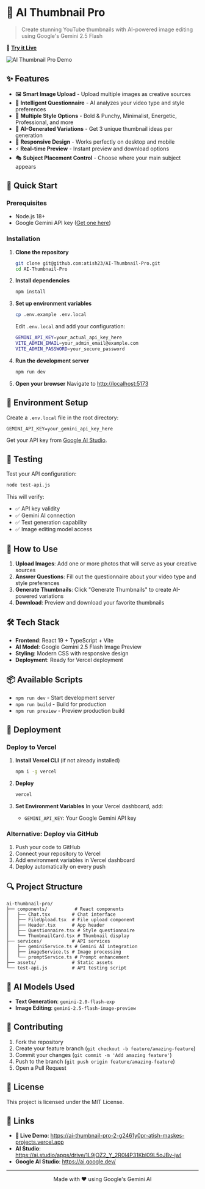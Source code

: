 # 🎨 AI Thumbnail Pro

> Create stunning YouTube thumbnails with AI-powered image editing using Google's Gemini 2.5 Flash

**🚀 [Try it Live](https://ai-thumbnail-pro-2.vercel.app/)**

![AI Thumbnail Pro Demo](./assets/app-demo2.png)

## ✨ Features

- 🖼️ **Smart Image Upload** - Upload multiple images as creative sources
- 🎯 **Intelligent Questionnaire** - AI analyzes your video type and style preferences
- 🎨 **Multiple Style Options** - Bold & Punchy, Minimalist, Energetic, Professional, and more
- 🔄 **AI-Generated Variations** - Get 3 unique thumbnail ideas per generation
- 📱 **Responsive Design** - Works perfectly on desktop and mobile
- ⚡ **Real-time Preview** - Instant preview and download options
- 🎭 **Subject Placement Control** - Choose where your main subject appears

## 🚀 Quick Start

### Prerequisites
- Node.js 18+ 
- Google Gemini API key ([Get one here](https://ai.google.dev/))

### Installation

1. **Clone the repository**
   ```bash
   git clone git@github.com:atish23/AI-Thumbnail-Pro.git
   cd AI-Thumbnail-Pro
   ```

2. **Install dependencies**
   ```bash
   npm install
   ```

3. **Set up environment variables**
   ```bash
   cp .env.example .env.local
   ```
   Edit `.env.local` and add your configuration:
   ```bash
   GEMINI_API_KEY=your_actual_api_key_here
   VITE_ADMIN_EMAIL=your_admin_email@example.com
   VITE_ADMIN_PASSWORD=your_secure_password
   ```

4. **Run the development server**
   ```bash
   npm run dev
   ```

5. **Open your browser**
   Navigate to [http://localhost:5173](http://localhost:5173)

## 🔧 Environment Setup

Create a `.env.local` file in the root directory:

```env
GEMINI_API_KEY=your_gemini_api_key_here
```

Get your API key from [Google AI Studio](https://ai.google.dev/).

## 🧪 Testing

Test your API configuration:

```bash
node test-api.js
```

This will verify:
- ✅ API key validity
- ✅ Gemini AI connection
- ✅ Text generation capability
- ✅ Image editing model access

## 📱 How to Use

1. **Upload Images**: Add one or more photos that will serve as your creative sources
2. **Answer Questions**: Fill out the questionnaire about your video type and style preferences
3. **Generate Thumbnails**: Click "Generate Thumbnails" to create AI-powered variations
4. **Download**: Preview and download your favorite thumbnails

## 🛠️ Tech Stack

- **Frontend**: React 19 + TypeScript + Vite
- **AI Model**: Google Gemini 2.5 Flash Image Preview
- **Styling**: Modern CSS with responsive design
- **Deployment**: Ready for Vercel deployment

## 📦 Available Scripts

- `npm run dev` - Start development server
- `npm run build` - Build for production
- `npm run preview` - Preview production build

## 🚀 Deployment

### Deploy to Vercel

1. **Install Vercel CLI** (if not already installed)
   ```bash
   npm i -g vercel
   ```

2. **Deploy**
   ```bash
   vercel
   ```

3. **Set Environment Variables**
   In your Vercel dashboard, add:
   - `GEMINI_API_KEY`: Your Google Gemini API key

### Alternative: Deploy via GitHub

1. Push your code to GitHub
2. Connect your repository to Vercel
3. Add environment variables in Vercel dashboard
4. Deploy automatically on every push

## 🔍 Project Structure

```
ai-thumbnail-pro/
├── components/          # React components
│   ├── Chat.tsx        # Chat interface
│   ├── FileUpload.tsx  # File upload component
│   ├── Header.tsx      # App header
│   ├── Questionnaire.tsx # Style questionnaire
│   └── ThumbnailCard.tsx # Thumbnail display
├── services/           # API services
│   ├── geminiService.ts # Gemini AI integration
│   ├── imageService.ts # Image processing
│   └── promptService.ts # Prompt enhancement
├── assets/             # Static assets
└── test-api.js         # API testing script
```

## 🎯 AI Models Used

- **Text Generation**: `gemini-2.0-flash-exp`
- **Image Editing**: `gemini-2.5-flash-image-preview`

## 🤝 Contributing

1. Fork the repository
2. Create your feature branch (`git checkout -b feature/amazing-feature`)
3. Commit your changes (`git commit -m 'Add amazing feature'`)
4. Push to the branch (`git push origin feature/amazing-feature`)
5. Open a Pull Request

## 📄 License

This project is licensed under the MIT License.

## 🔗 Links

- **🚀 Live Demo**: https://ai-thumbnail-pro-2-g2461y0pr-atish-maskes-projects.vercel.app
- **AI Studio**: https://ai.studio/apps/drive/1L9jOZ2_Y_2R0l4P31Kbl09L5oJBv-jwl
- **Google AI Studio**: https://ai.google.dev/

---

<div align="center">
Made with ❤️ using Google's Gemini AI
</div>

